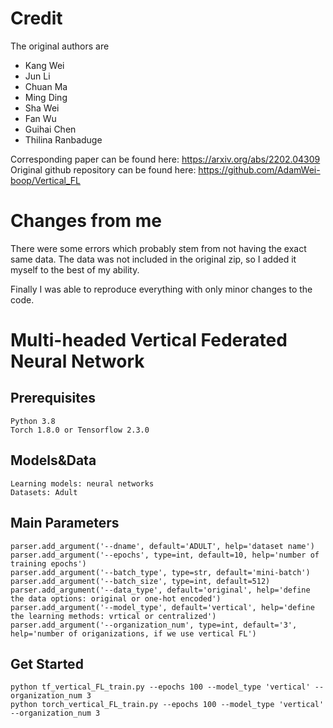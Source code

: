 # Credit

The original authors are

- Kang Wei
- Jun Li
- Chuan Ma
- Ming Ding
- Sha Wei
- Fan Wu
- Guihai Chen
- Thilina Ranbaduge

Corresponding paper can be found here: https://arxiv.org/abs/2202.04309
Original github repository can be found here: https://github.com/AdamWei-boop/Vertical_FL

# Changes from me

There were some errors which probably stem from not having the exact same data.
The data was not included in the original zip, so I added it myself to the best of my ability.

Finally I was able to reproduce everything with only minor changes to the code.

# Multi-headed Vertical Federated Neural Network

Prerequisites
-----
    Python 3.8
    Torch 1.8.0 or Tensorflow 2.3.0
Models&Data
-----
    Learning models: neural networks
    Datasets: Adult
Main Parameters
-----
    parser.add_argument('--dname', default='ADULT', help='dataset name')
    parser.add_argument('--epochs', type=int, default=10, help='number of training epochs') 
    parser.add_argument('--batch_type', type=str, default='mini-batch')  
    parser.add_argument('--batch_size', type=int, default=512)
    parser.add_argument('--data_type', default='original', help='define the data options: original or one-hot encoded')
    parser.add_argument('--model_type', default='vertical', help='define the learning methods: vrtical or centralized')    
    parser.add_argument('--organization_num', type=int, default='3', help='number of origanizations, if we use vertical FL')    
Get Started
-----
    python tf_vertical_FL_train.py --epochs 100 --model_type 'vertical' --organization_num 3
    python torch_vertical_FL_train.py --epochs 100 --model_type 'vertical' --organization_num 3
    
